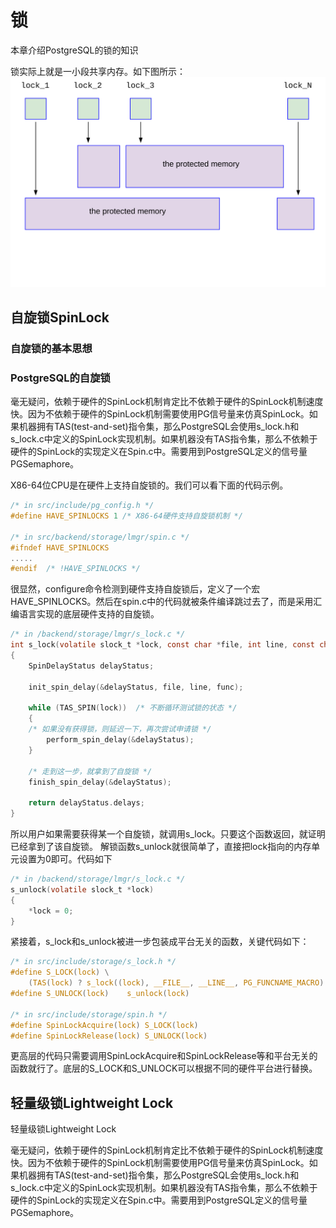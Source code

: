 # 锁
本章介绍PostgreSQL的锁的知识

锁实际上就是一小段共享内存。如下图所示：
![](d0018.svg)

## 自旋锁SpinLock
### 自旋锁的基本思想

### PostgreSQL的自旋锁

毫无疑问，依赖于硬件的SpinLock机制肯定比不依赖于硬件的SpinLock机制速度快。因为不依赖于硬件的SpinLock机制需要使用PG信号量来仿真SpinLock。如果机器拥有TAS(test-and-set)指令集，那么PostgreSQL会使用s_lock.h和s_lock.c中定义的SpinLock实现机制。如果机器没有TAS指令集，那么不依赖于硬件的SpinLock的实现定义在Spin.c中。需要用到PostgreSQL定义的信号量PGSemaphore。

X86-64位CPU是在硬件上支持自旋锁的。我们可以看下面的代码示例。
```c
/* in src/include/pg_config.h */
#define HAVE_SPINLOCKS 1 /* X86-64硬件支持自旋锁机制 */

/* in src/backend/storage/lmgr/spin.c */
#ifndef HAVE_SPINLOCKS
.....
#endif	/* !HAVE_SPINLOCKS */
```
很显然，configure命令检测到硬件支持自旋锁后，定义了一个宏HAVE_SPINLOCKS。然后在spin.c中的代码就被条件编译跳过去了，而是采用汇编语言实现的底层硬件支持的自旋锁。

```c
/* in /backend/storage/lmgr/s_lock.c */
int s_lock(volatile slock_t *lock, const char *file, int line, const char *func)
{
    SpinDelayStatus delayStatus;

    init_spin_delay(&delayStatus, file, line, func);

    while (TAS_SPIN(lock))  /* 不断循环测试锁的状态 */
    {
    /* 如果没有获得锁，则延迟一下，再次尝试申请锁 */
        perform_spin_delay(&delayStatus);
    }
    
    /* 走到这一步，就拿到了自旋锁 */
    finish_spin_delay(&delayStatus);

    return delayStatus.delays;
}
```
所以用户如果需要获得某一个自旋锁，就调用s_lock。只要这个函数返回，就证明已经拿到了该自旋锁。
解锁函数s_unlock就很简单了，直接把lock指向的内存单元设置为0即可。代码如下
```c
/* in /backend/storage/lmgr/s_lock.c */
s_unlock(volatile slock_t *lock)
{
	*lock = 0;
}
```
紧接着，s_lock和s_unlock被进一步包装成平台无关的函数，关键代码如下：
```c
/* in src/include/storage/s_lock.h */
#define S_LOCK(lock) \
    (TAS(lock) ? s_lock((lock), __FILE__, __LINE__, PG_FUNCNAME_MACRO) : 0)
#define S_UNLOCK(lock)    s_unlock(lock)

/* in src/include/storage/spin.h */
#define SpinLockAcquire(lock) S_LOCK(lock)
#define SpinLockRelease(lock) S_UNLOCK(lock)
```
更高层的代码只需要调用SpinLockAcquire和SpinLockRelease等和平台无关的函数就行了。底层的S_LOCK和S_UNLOCK可以根据不同的硬件平台进行替换。

## 轻量级锁Lightweight Lock
轻量级锁Lightweight Lock


毫无疑问，依赖于硬件的SpinLock机制肯定比不依赖于硬件的SpinLock机制速度快。因为不依赖于硬件的SpinLock机制需要使用PG信号量来仿真SpinLock。如果机器拥有TAS(test-and-set)指令集，那么PostgreSQL会使用s_lock.h和s_lock.c中定义的SpinLock实现机制。如果机器没有TAS指令集，那么不依赖于硬件的SpinLock的实现定义在Spin.c中。需要用到PostgreSQL定义的信号量PGSemaphore。
